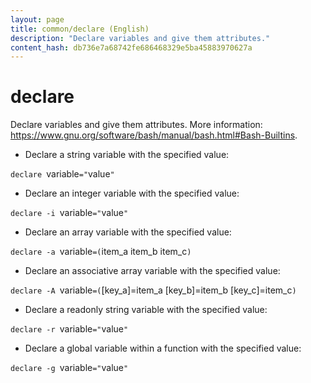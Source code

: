 ```yaml
---
layout: page
title: common/declare (English)
description: "Declare variables and give them attributes."
content_hash: db736e7a68742fe686468329e5ba45883970627a
---
```

# declare

Declare variables and give them attributes.
More information: <https://www.gnu.org/software/bash/manual/bash.html#Bash-Builtins>.

- Declare a string variable with the specified value:

`declare `<span class="tldr-var badge badge-pill bg-dark-lm bg-white-dm text-white-lm text-dark-dm font-weight-bold">variable</span>`="`<span class="tldr-var badge badge-pill bg-dark-lm bg-white-dm text-white-lm text-dark-dm font-weight-bold">value</span>`"`

- Declare an integer variable with the specified value:

`declare -i `<span class="tldr-var badge badge-pill bg-dark-lm bg-white-dm text-white-lm text-dark-dm font-weight-bold">variable</span>`="`<span class="tldr-var badge badge-pill bg-dark-lm bg-white-dm text-white-lm text-dark-dm font-weight-bold">value</span>`"`

- Declare an array variable with the specified value:

`declare -a `<span class="tldr-var badge badge-pill bg-dark-lm bg-white-dm text-white-lm text-dark-dm font-weight-bold">variable</span>`=(`<span class="tldr-var badge badge-pill bg-dark-lm bg-white-dm text-white-lm text-dark-dm font-weight-bold">item_a item_b item_c</span>`)`

- Declare an associative array variable with the specified value:

`declare -A `<span class="tldr-var badge badge-pill bg-dark-lm bg-white-dm text-white-lm text-dark-dm font-weight-bold">variable</span>`=(`<span class="tldr-var badge badge-pill bg-dark-lm bg-white-dm text-white-lm text-dark-dm font-weight-bold">[key_a]=item_a [key_b]=item_b [key_c]=item_c</span>`)`

- Declare a readonly string variable with the specified value:

`declare -r `<span class="tldr-var badge badge-pill bg-dark-lm bg-white-dm text-white-lm text-dark-dm font-weight-bold">variable</span>`="`<span class="tldr-var badge badge-pill bg-dark-lm bg-white-dm text-white-lm text-dark-dm font-weight-bold">value</span>`"`

- Declare a global variable within a function with the specified value:

`declare -g `<span class="tldr-var badge badge-pill bg-dark-lm bg-white-dm text-white-lm text-dark-dm font-weight-bold">variable</span>`="`<span class="tldr-var badge badge-pill bg-dark-lm bg-white-dm text-white-lm text-dark-dm font-weight-bold">value</span>`"`
